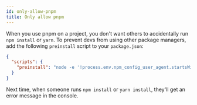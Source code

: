 ```yaml
---
id: only-allow-pnpm
title: Only allow pnpm
---
```


When you use pnpm on a project, you don't want others to accidentally run `npm install` or `yarn`.
To prevent devs from using other package managers, add the following `preinstall` script to your `package.json`:

```json
{
  "scripts": {
    "preinstall": "node -e '!process.env.npm_config_user_agent.startsWith(\"pnpm/\")&&!console.log(\"Use `npx pnpm install` to install dependencies in this repository\\n\")&&process.exit(1)'"
  }
}
```

Next time, when someone runs `npm install` or `yarn install`, they'll get an error message in the console.
